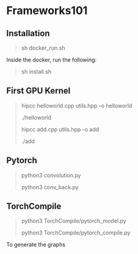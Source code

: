 # Frameworks101

## Installation

> sh docker_run.sh

Inside the docker, run the following:

> sh install.sh

## First GPU Kernel

> hipcc helloworld.cpp utils.hpp -o helloworld
> 
> ./helloworld
>
> hipcc add.cpp utils.hpp -o add
>
> ./add



## Pytorch

> python3 convolution.py
>
> python3 conv_back.py

## TorchCompile

> python3 TorchCompile/pytorch_model.py
>
> python3 TorchCompile/pytorch_compile.py

To generate the graphs

> 
